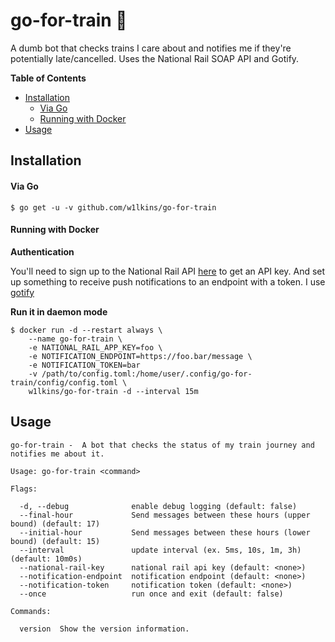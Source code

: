 # go-for-train 🚂

A dumb bot that checks trains I care about and notifies me if they're
potentially late/cancelled. Uses the National Rail SOAP API and Gotify.

**Table of Contents**

<!-- toc -->

- [Installation](#installation)
    + [Via Go](#via-go)
    + [Running with Docker](#running-with-docker)
- [Usage](#usage)

<!-- tocstop -->

## Installation

#### Via Go

```console
$ go get -u -v github.com/w1lkins/go-for-train
```

#### Running with Docker

**Authentication**

You'll need to sign up to the National Rail API [here](http://realtime.nationalrail.co.uk/OpenLDBWSRegistration/) to get an API key.
And set up something to receive push notifications to an endpoint with a token. I use [gotify](https://gotify.net/)

**Run it in daemon mode**

```console
$ docker run -d --restart always \
    --name go-for-train \
    -e NATIONAL_RAIL_APP_KEY=foo \
    -e NOTIFICATION_ENDPOINT=https://foo.bar/message \
    -e NOTIFICATION_TOKEN=bar
    -v /path/to/config.toml:/home/user/.config/go-for-train/config/config.toml \
    w1lkins/go-for-train -d --interval 15m
```

## Usage

```console
go-for-train -  A bot that checks the status of my train journey and notifies me about it.

Usage: go-for-train <command>

Flags:

  -d, --debug              enable debug logging (default: false)
  --final-hour             Send messages between these hours (upper bound) (default: 17)
  --initial-hour           Send messages between these hours (lower bound) (default: 15)
  --interval               update interval (ex. 5ms, 10s, 1m, 3h) (default: 10m0s)
  --national-rail-key      national rail api key (default: <none>)
  --notification-endpoint  notification endpoint (default: <none>)
  --notification-token     notification token (default: <none>)
  --once                   run once and exit (default: false)

Commands:

  version  Show the version information.
```
